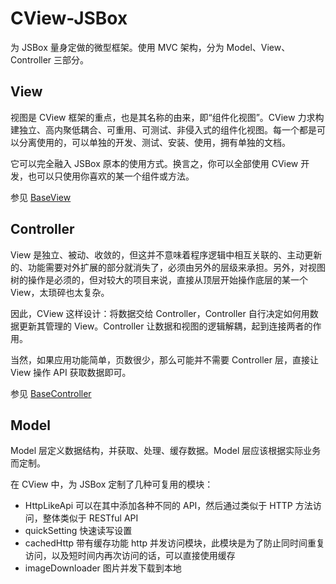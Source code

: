 # CView-JSBox

为 JSBox 量身定做的微型框架。使用 MVC 架构，分为 Model、View、Controller 三部分。

## View

视图是 CView 框架的重点，也是其名称的由来，即“组件化视图”。CView 力求构建独立、高内聚低耦合、可重用、可测试、非侵入式的组件化视图。每一个都是可以分离使用的，可以单独的开发、测试、安装、使用，拥有单独的文档。

它可以完全融入 JSBox 原本的使用方式。换言之，你可以全部使用 CView 开发，也可以只使用你喜欢的某一个组件或方法。

参见 [BaseView](./cview-baseview/README.md)

## Controller

View 是独立、被动、收敛的，但这并不意味着程序逻辑中相互关联的、主动更新的、功能需要对外扩展的部分就消失了，必须由另外的层级来承担。另外，对视图树的操作是必须的，但对较大的项目来说，直接从顶层开始操作底层的某一个 View，太琐碎也太复杂。

因此，CView 这样设计：将数据交给 Controller，Controller 自行决定如何用数据更新其管理的 View。Controller 让数据和视图的逻辑解耦，起到连接两者的作用。

当然，如果应用功能简单，页数很少，那么可能并不需要 Controller 层，直接让 View 操作 API 获取数据即可。

参见 [BaseController](./cview-basecontroller/README.md)

## Model

Model 层定义数据结构，并获取、处理、缓存数据。Model 层应该根据实际业务而定制。

在 CView 中，为 JSBox 定制了几种可复用的模块：

- HttpLikeApi 可以在其中添加各种不同的 API，然后通过类似于 HTTP 方法访问，整体类似于 RESTful API
- quickSetting 快速读写设置
- cachedHttp 带有缓存功能 http 并发访问模块，此模块是为了防止同时间重复访问，以及短时间内再次访问的话，可以直接使用缓存
- imageDownloader 图片并发下载到本地
